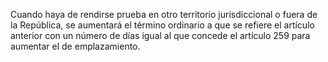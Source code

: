 Cuando haya de rendirse prueba en otro territorio jurisdiccional o fuera de la República, se aumentará el término ordinario a que se refiere el artículo anterior con un número de días igual al que concede el artículo 259 para aumentar el de emplazamiento.